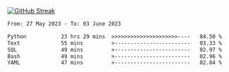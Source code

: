 [![GitHub Streak](https://streak-stats.demolab.com?user=renren-017&theme=sea&hide_border=true&background=DD272700)](https://git.io/streak-stats)

<!--START_SECTION:waka-->

```txt
From: 27 May 2023 - To: 03 June 2023

Python           23 hrs 29 mins  >>>>>>>>>>>>>>>>>>>>>----   84.50 %
Text             55 mins         >------------------------   03.33 %
SQL              49 mins         >------------------------   02.97 %
Bash             49 mins         >------------------------   02.96 %
YAML             47 mins         >------------------------   02.84 %
```

<!--END_SECTION:waka-->
